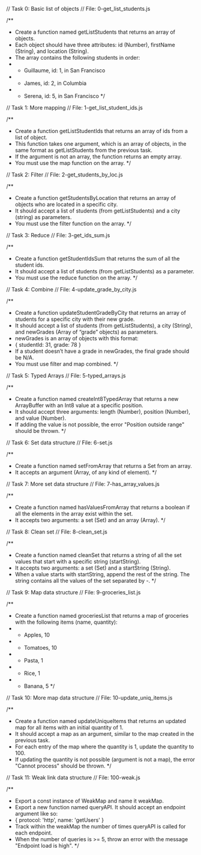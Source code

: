 // Task 0: Basic list of objects
// File: 0-get_list_students.js

/**
 * Create a function named getListStudents that returns an array of objects.
 * Each object should have three attributes: id (Number), firstName (String), and location (String).
 * The array contains the following students in order:
 * - Guillaume, id: 1, in San Francisco
 * - James, id: 2, in Columbia
 * - Serena, id: 5, in San Francisco
 */

// Task 1: More mapping
// File: 1-get_list_student_ids.js

/**
 * Create a function getListStudentIds that returns an array of ids from a list of object.
 * This function takes one argument, which is an array of objects, in the same format as getListStudents from the previous task.
 * If the argument is not an array, the function returns an empty array.
 * You must use the map function on the array.
 */

// Task 2: Filter
// File: 2-get_students_by_loc.js

/**
 * Create a function getStudentsByLocation that returns an array of objects who are located in a specific city.
 * It should accept a list of students (from getListStudents) and a city (string) as parameters.
 * You must use the filter function on the array.
 */

// Task 3: Reduce
// File: 3-get_ids_sum.js

/**
 * Create a function getStudentIdsSum that returns the sum of all the student ids.
 * It should accept a list of students (from getListStudents) as a parameter.
 * You must use the reduce function on the array.
 */

// Task 4: Combine
// File: 4-update_grade_by_city.js

/**
 * Create a function updateStudentGradeByCity that returns an array of students for a specific city with their new grade.
 * It should accept a list of students (from getListStudents), a city (String), and newGrades (Array of “grade” objects) as parameters.
 * newGrades is an array of objects with this format:
 * { studentId: 31, grade: 78 }
 * If a student doesn’t have a grade in newGrades, the final grade should be N/A.
 * You must use filter and map combined.
 */

// Task 5: Typed Arrays
// File: 5-typed_arrays.js

/**
 * Create a function named createInt8TypedArray that returns a new ArrayBuffer with an Int8 value at a specific position.
 * It should accept three arguments: length (Number), position (Number), and value (Number).
 * If adding the value is not possible, the error "Position outside range" should be thrown.
 */

// Task 6: Set data structure
// File: 6-set.js

/**
 * Create a function named setFromArray that returns a Set from an array.
 * It accepts an argument (Array, of any kind of element).
 */

// Task 7: More set data structure
// File: 7-has_array_values.js

/**
 * Create a function named hasValuesFromArray that returns a boolean if all the elements in the array exist within the set.
 * It accepts two arguments: a set (Set) and an array (Array).
 */

// Task 8: Clean set
// File: 8-clean_set.js

/**
 * Create a function named cleanSet that returns a string of all the set values that start with a specific string (startString).
 * It accepts two arguments: a set (Set) and a startString (String).
 * When a value starts with startString, append the rest of the string. The string contains all the values of the set separated by -.
 */

// Task 9: Map data structure
// File: 9-groceries_list.js

/**
 * Create a function named groceriesList that returns a map of groceries with the following items (name, quantity):
 * - Apples, 10
 * - Tomatoes, 10
 * - Pasta, 1
 * - Rice, 1
 * - Banana, 5
 */

// Task 10: More map data structure
// File: 10-update_uniq_items.js

/**
 * Create a function named updateUniqueItems that returns an updated map for all items with an initial quantity of 1.
 * It should accept a map as an argument, similar to the map created in the previous task.
 * For each entry of the map where the quantity is 1, update the quantity to 100.
 * If updating the quantity is not possible (argument is not a map), the error "Cannot process" should be thrown.
 */

// Task 11: Weak link data structure
// File: 100-weak.js

/**
 * Export a const instance of WeakMap and name it weakMap.
 * Export a new function named queryAPI. It should accept an endpoint argument like so:
 * { protocol: 'http', name: 'getUsers' }
 * Track within the weakMap the number of times queryAPI is called for each endpoint.
 * When the number of queries is >= 5, throw an error with the message "Endpoint load is high".
 */
